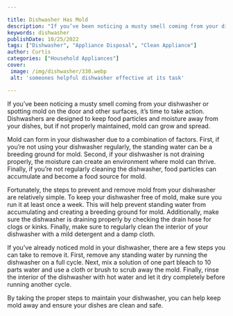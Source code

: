 ```yaml
---

title: Dishwasher Has Mold
description: "If you’ve been noticing a musty smell coming from your dishwasher or spotting mold on the door and other surfaces, it’s time to ta...see more"
keywords: dishwasher
publishDate: 10/25/2022
tags: ["Dishwasher", "Appliance Disposal", "Clean Appliance"]
author: Curtis
categories: ["Household Appliances"]
cover: 
 image: /img/dishwasher/330.webp
 alt: 'someones helpful dishwasher effective at its task'

---
```


If you’ve been noticing a musty smell coming from your dishwasher or spotting mold on the door and other surfaces, it’s time to take action. Dishwashers are designed to keep food particles and moisture away from your dishes, but if not properly maintained, mold can grow and spread.

Mold can form in your dishwasher due to a combination of factors. First, if you’re not using your dishwasher regularly, the standing water can be a breeding ground for mold. Second, if your dishwasher is not draining properly, the moisture can create an environment where mold can thrive. Finally, if you’re not regularly cleaning the dishwasher, food particles can accumulate and become a food source for mold.

Fortunately, the steps to prevent and remove mold from your dishwasher are relatively simple. To keep your dishwasher free of mold, make sure you run it at least once a week. This will help prevent standing water from accumulating and creating a breeding ground for mold. Additionally, make sure the dishwasher is draining properly by checking the drain hose for clogs or kinks. Finally, make sure to regularly clean the interior of your dishwasher with a mild detergent and a damp cloth.

If you’ve already noticed mold in your dishwasher, there are a few steps you can take to remove it. First, remove any standing water by running the dishwasher on a full cycle. Next, mix a solution of one part bleach to 10 parts water and use a cloth or brush to scrub away the mold. Finally, rinse the interior of the dishwasher with hot water and let it dry completely before running another cycle.

By taking the proper steps to maintain your dishwasher, you can help keep mold away and ensure your dishes are clean and safe.
